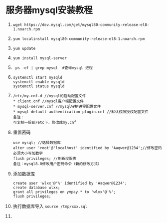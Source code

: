 #  服务器mysql安装教程

1. ```shell
   wget https://dev.mysql.com/get/mysql80-community-release-el8-1.noarch.rpm
   ```

2. ```
   yum localinstall mysql80-community-release-el8-1.noarch.rpm 
   ```

3. ```
   yum update
   ```

4. ```
   yum install mysql-server
   ```

5. ```
    ps -ef | grep mysql  #查询mysql 进程
   ```

6. ```
   systemctl start mysqld
   systemctl enable mysqld
   systemctl status mysqld
   ```

7. ```
   /etc/my.cnf.d //mysql的启动配置文件
   * client.cnf //mysql客户端配置文件
   * mysql-server.cnf //mysql守护进程配置文件
   * mysql-default-authentication-plugin.cnf //默认权限授权配置文件
   备注：
   可复制一份到/etc下，修改成my.cnf
   ```

8. 重置密码

   ```
   use mysql; //选择数据库
   alter user 'root'@'localhost' identified by 'Aaqwer@1234';//修改密码 必须大小写加数字
   flush privileges; //刷新权限表
   备注：mysql8.0修改用户密码命令（新的修改方式）
   ```

9. 添加数据库

   ```
   create user 'wlxx'@'%' identified by 'Aaqwer@1234';
   create database wlxx;
   grant all privileges on ympay.* to 'wlxx'@'%';
   flush privileges;
   ```

10. 执行数据库导入 `source /tmp/xxx.sql`

11. 

